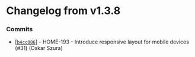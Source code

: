 # Changelog from v1.3.8
### Commits
* [[`b4cc086`](http://github.com/smart-evolution/shpanel/commit/b4cc086e49c14eb763ba75ca5745ce786d037bd7)] - HOME-193 - Introduce responsive layout for mobile devices (#31) (Oskar Szura)
